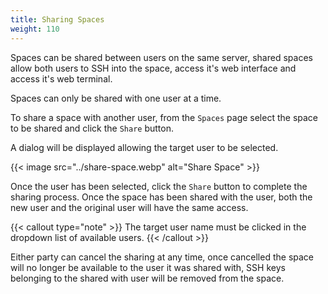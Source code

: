 ```yaml
---
title: Sharing Spaces
weight: 110
---
```


Spaces can be shared between users on the same server, shared spaces allow both users to SSH into the space, access it's web interface and access it's web terminal.

Spaces can only be shared with one user at a time.

To share a space with another user, from the `Spaces` page select the space to be shared and click the `Share` button.

A dialog will be displayed allowing the target user to be selected.

{{< image src="../share-space.webp" alt="Share Space" >}}

Once the user has been selected, click the `Share` button to complete the sharing process. Once the space has been shared with the user, both the new user and the original user will have the same access.

{{< callout type="note" >}}
  The target user name must be clicked in the dropdown list of available users.
{{< /callout >}}

Either party can cancel the sharing at any time, once cancelled the space will no longer be available to the user it was shared with, SSH keys belonging to the shared with user will be removed from the space.
